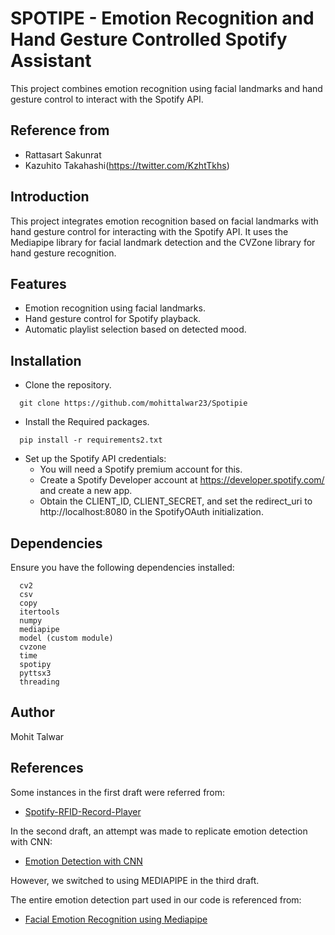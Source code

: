 # SPOTIPE - Emotion Recognition and Hand Gesture Controlled Spotify Assistant

This project combines emotion recognition using facial landmarks and hand gesture control to interact with the Spotify API.

## Reference from 
- Rattasart Sakunrat
- Kazuhito Takahashi(https://twitter.com/KzhtTkhs)

## Introduction

This project integrates emotion recognition based on facial landmarks with hand gesture control for interacting with the Spotify API. It uses the Mediapipe library for facial landmark detection and the CVZone library for hand gesture recognition.

## Features

- Emotion recognition using facial landmarks.
- Hand gesture control for Spotify playback.
- Automatic playlist selection based on detected mood.

## Installation


- Clone the repository.

```plaintext
  git clone https://github.com/mohittalwar23/Spotipie
```

- Install the Required packages.

```plaintext
  pip install -r requirements2.txt
```

- Set up the Spotify API credentials:
  - You will need a Spotify premium account for this.
  - Create a Spotify Developer account at https://developer.spotify.com/ and create a new app.
  - Obtain the CLIENT_ID, CLIENT_SECRET, and set the redirect_uri to http://localhost:8080 in the SpotifyOAuth initialization.

## Dependencies

Ensure you have the following dependencies installed:

```plaintext
  cv2
  csv
  copy
  itertools
  numpy
  mediapipe
  model (custom module)
  cvzone
  time
  spotipy
  pyttsx3
  threading
```

## Author 

Mohit Talwar

## References

Some instances in the first draft were referred from:

- [Spotify-RFID-Record-Player](https://github.com/talaexe/Spotify-RFID-Record-Player)

In the second draft, an attempt was made to replicate emotion detection with CNN:

- [Emotion Detection with CNN](https://github.com/datamagic2020/Emotion_detection_with_CNN/tree/main)

However, we switched to using MEDIAPIPE in the third draft.

The entire emotion detection part used in our code is referenced from:

- [Facial Emotion Recognition using Mediapipe](https://github.com/REWTAO/Facial-emotion-recognition-using-mediapipe)



















